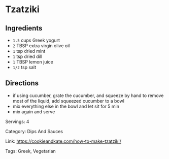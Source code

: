 # Tzatziki

## Ingredients

- `1.5` cups Greek yogurt
- `2` TBSP extra virgin olive oil
- `1` tsp dried mint
- `1` tsp dried dill
- `1` TBSP lemon juice
- `1/2` tsp salt

## Directions

- if using cucumber, grate the cucumber, and squeeze by hand to remove most of the liquid, add squeezed cucumber to a bowl
- mix everything else in the bowl and let sit for 5 min
- mix again and serve

Servings: 4

Category: Dips And Sauces

Link: https://cookieandkate.com/how-to-make-tzatziki/

Tags: Greek, Vegetarian

